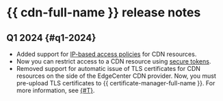 # {{ cdn-full-name }} release notes

## Q1 2024 {#q1-2024}

* Added support for [IP-based access policies](./concepts/ip-address-acl.md) for CDN resources.
* Now you can restrict access to a CDN resource using [secure tokens](./concepts/secure-tokens.md).
* Removed support for automatic issue of TLS certificates for CDN resources on the side of the EdgeCenter CDN provider. Now, you must pre-upload TLS certificates to {{ certificate-manager-full-name }}. For more information, see [{#T}](./concepts/clients-to-servers-tls.md).
